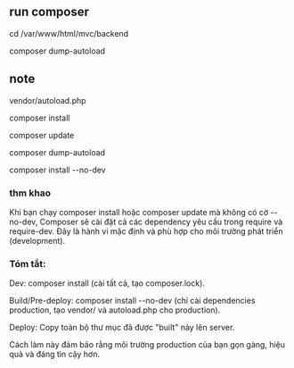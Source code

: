 ## run composer

cd /var/www/html/mvc/backend

composer dump-autoload

## note
vendor/autoload.php

composer install

composer update

composer dump-autoload

composer install --no-dev

### thm khao

Khi bạn chạy composer install hoặc composer update mà không có cờ --no-dev, Composer sẽ cài đặt cả các dependency yêu cầu trong require và require-dev. Đây là hành vi mặc định và phù hợp cho môi trường phát triển (development).

### Tóm tắt:

Dev: composer install (cài tất cả, tạo composer.lock).

Build/Pre-deploy: composer install --no-dev (chỉ cài dependencies production, tạo vendor/ và autoload.php cho production).

Deploy: Copy toàn bộ thư mục đã được "built" này lên server.

Cách làm này đảm bảo rằng môi trường production của bạn gọn gàng, hiệu quả và đáng tin cậy hơn.

